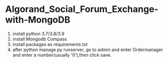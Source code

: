 # Algorand_Social_Forum_Exchange-with-MongoDB
1) install python 3.7/3.8/3.9
2) install Mongodb Compass
3) install packages as requirements.txt
4) after python manage.py runserver, go to admin and enter Ordermanager and enter a number(usually '0'),then click save.
